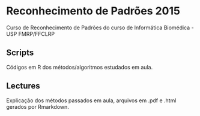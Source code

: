 # Reconhecimento de Padrões 2015

Curso de Reconhecimento de Padrões do curso de Informática Biomédica - USP FMRP/FFCLRP

## Scripts
Códigos em R dos métodos/algoritmos estudados em aula.

## Lectures
Explicação dos métodos passados em aula, arquivos em .pdf e .html gerados por Rmarkdown.
